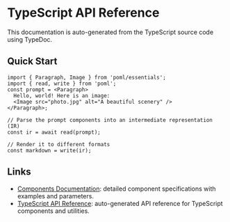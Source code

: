# TypeScript API Reference

This documentation is auto-generated from the TypeScript source code using TypeDoc.

## Quick Start

```tsx
import { Paragraph, Image } from 'poml/essentials';
import { read, write } from 'poml';
const prompt = <Paragraph>
  Hello, world! Here is an image:
  <Image src="photo.jpg" alt="A beautiful scenery" />
</Paragraph>;

// Parse the prompt components into an intermediate representation (IR)
const ir = await read(prompt);

// Render it to different formats
const markdown = write(ir);
```

## Links

- [Components Documentation](../language/components.md): detailed component specifications with examples and parameters.
- [TypeScript API Reference](./reference/README.md): auto-generated API reference for TypeScript components and utilities.
